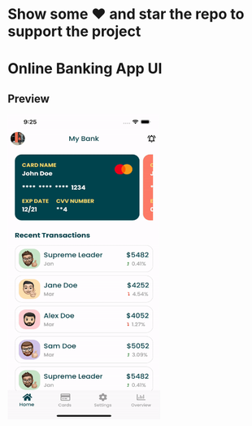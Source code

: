 # Show some ❤️ and star the repo to support the project
# Online Banking App UI

## Preview
<img src="gif/app.gif" width="300" height="600" />






  
  







